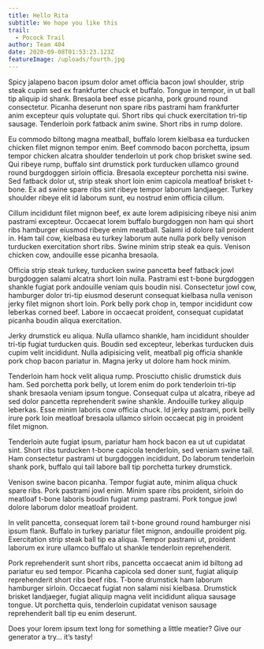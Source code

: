 ```yaml
---
title: Hello Rita
subtitle: We hope you like this
trail:
  - Pocock Trail
author: Team 404
date: 2020-09-08T01:53:23.123Z
featureImage: /uploads/fourth.jpg
---
```

Spicy jalapeno bacon ipsum dolor amet officia bacon jowl shoulder, strip steak cupim sed ex frankfurter chuck et buffalo. Tongue in tempor, in ut ball tip aliquip id shank. Bresaola beef esse picanha, pork ground round consectetur. Picanha deserunt non spare ribs pastrami ham frankfurter anim excepteur quis voluptate qui. Short ribs qui chuck exercitation tri-tip sausage. Tenderloin pork fatback anim swine. Short ribs in rump dolore.

Eu commodo biltong magna meatball, buffalo lorem kielbasa ea turducken chicken filet mignon tempor enim. Beef commodo bacon porchetta, ipsum tempor chicken alcatra shoulder tenderloin ut pork chop brisket swine sed. Qui ribeye rump, buffalo sint drumstick pork turducken ullamco ground round burgdoggen sirloin officia. Bresaola excepteur porchetta nisi swine. Sed fatback dolor ut, strip steak short loin enim capicola meatloaf brisket t-bone. Ex ad swine spare ribs sint ribeye tempor laborum landjaeger. Turkey shoulder ribeye elit id laborum sunt, eu nostrud enim officia cillum.

Cillum incididunt filet mignon beef, ex aute lorem adipisicing ribeye nisi anim pastrami excepteur. Occaecat lorem buffalo burgdoggen non ham qui short ribs hamburger eiusmod ribeye enim meatball. Salami id dolore tail proident in. Ham tail cow, kielbasa eu turkey laborum aute nulla pork belly venison turducken exercitation short ribs. Swine minim strip steak ea quis. Venison chicken cow, andouille esse picanha bresaola.

Officia strip steak turkey, turducken swine pancetta beef fatback jowl burgdoggen salami alcatra short loin nulla. Pastrami est t-bone burgdoggen shankle fugiat pork andouille veniam quis boudin nisi. Consectetur jowl cow, hamburger dolor tri-tip eiusmod deserunt consequat kielbasa nulla venison jerky filet mignon short loin. Pork belly pork chop in, tempor incididunt cow leberkas corned beef. Labore in occaecat proident, consequat cupidatat picanha boudin aliqua exercitation.

Jerky drumstick eu aliqua. Nulla ullamco shankle, ham incididunt shoulder tri-tip fugiat turducken quis. Boudin sed excepteur, leberkas turducken duis cupim velit incididunt. Nulla adipisicing velit, meatball pig officia shankle pork chop bacon pariatur in. Magna jerky ut dolore ham hock minim.

Tenderloin ham hock velit aliqua rump. Prosciutto chislic drumstick duis ham. Sed porchetta pork belly, ut lorem enim do pork tenderloin tri-tip shank bresaola veniam ipsum tongue. Consequat culpa ut alcatra, ribeye ad sed dolor pancetta reprehenderit swine shankle. Andouille turkey aliquip leberkas. Esse minim laboris cow officia chuck. Id jerky pastrami, pork belly irure pork loin meatloaf bresaola ullamco sirloin occaecat pig in proident filet mignon.

Tenderloin aute fugiat ipsum, pariatur ham hock bacon ea ut ut cupidatat sint. Short ribs turducken t-bone capicola tenderloin, sed veniam swine tail. Ham consectetur pastrami ut burgdoggen incididunt. Do laborum tenderloin shank pork, buffalo qui tail labore ball tip porchetta turkey drumstick.

Venison swine bacon picanha. Tempor fugiat aute, minim aliqua chuck spare ribs. Pork pastrami jowl enim. Minim spare ribs proident, sirloin do meatloaf t-bone laboris boudin fugiat rump pastrami. Pork tongue jowl dolore laborum dolor meatloaf proident.

In velit pancetta, consequat lorem tail t-bone ground round hamburger nisi ipsum flank. Buffalo in turkey pariatur filet mignon, andouille proident pig. Exercitation strip steak ball tip ea aliqua. Tempor pastrami ut, proident laborum ex irure ullamco buffalo ut shankle tenderloin reprehenderit.

Pork reprehenderit sunt short ribs, pancetta occaecat anim id biltong ad pariatur eu sed tempor. Picanha capicola sed doner sunt, fugiat aliquip reprehenderit short ribs beef ribs. T-bone drumstick ham laborum hamburger sirloin. Occaecat fugiat non salami nisi kielbasa. Drumstick brisket landjaeger, fugiat aliquip magna velit incididunt aliqua sausage tongue. Ut porchetta quis, tenderloin cupidatat venison sausage reprehenderit ball tip eu enim deserunt.

Does your lorem ipsum text long for something a little meatier? Give our generator a try… it’s tasty!